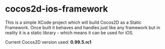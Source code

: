 cocos2d-ios-framework
=====================

This is a simple XCode project which will build Cocos2D as a Static Framework. Once built it behaves and handles just like any framework but in reality it is a static library - which means it can be used for iOS.

Current Cocos2D version used: __0.99.5.rc1__

